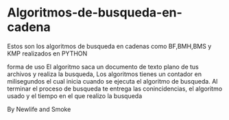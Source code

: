 # Algoritmos-de-busqueda-en-cadena
Estos son los algoritmos de busqueda en cadenas como BF,BMH,BMS y KMP realizados en PYTHON 

forma de uso
El algoritmo saca un documento de texto plano de tus archivos y realiza la busqueda, Los algoritmos tienes un contador en milisegundos el cual inicia cuando se ejecuta el algoritmo de busqueda. Al terminar el proceso de busqueda te entrega las conincidencias, el algoritmo usado y el tiempo en el que realizo la busqueda

By Newlife and Smoke
